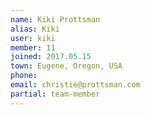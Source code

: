 ```yaml
---
name: Kiki Prottsman
alias: Kiki
user: kiki
member: 11
joined: 2017.05.15
town: Eugene, Oregon, USA
phone:
email: christie@prottsman.com
partial: team-member
---
```


